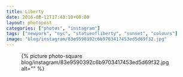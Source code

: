 ```yaml
---
title: Liberty
date: 2016-08-12T17:43:10+00:00
layout: photopost
categories: ["photos", "instagram"]
tags: ["newyork", "nyc", "statueofliberty", "sunset", "colours"]
image: "blog/instagram/83e9590392c6b9703417453ed5d69f32.jpg"
---
```


<figure class="photo photo--square">
  {% picture photo-square blog/instagram/83e9590392c6b9703417453ed5d69f32.jpg alt="" %}
</figure>


